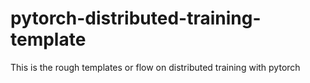 # pytorch-distributed-training-template
This is the rough templates or flow on distributed training with pytorch
